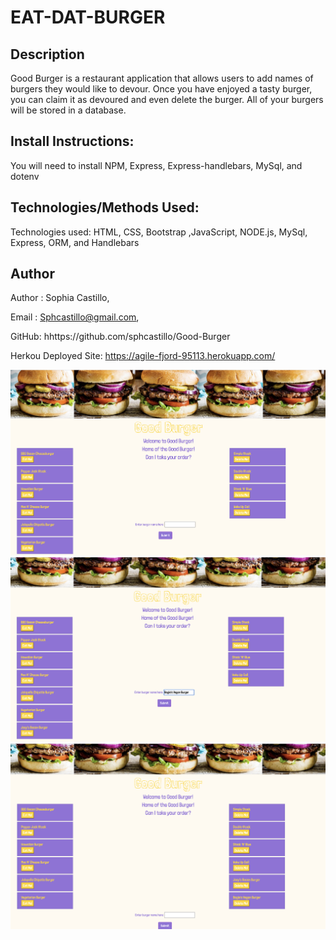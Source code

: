 # EAT-DAT-BURGER

## Description

Good Burger is a restaurant application that allows users to add names of burgers they would like to devour. Once you have enjoyed a tasty burger, you can claim it as devoured and even delete the burger. All of your burgers will be stored in a database. 

## Install Instructions:

You will need to install NPM, Express, Express-handlebars, MySql, and dotenv

## Technologies/Methods Used:

Technologies used: HTML, CSS, Bootstrap ,JavaScript, NODE.js, MySql, Express, ORM, and Handlebars

## Author

Author : Sophia Castillo,

Email : Sphcastillo@gmail.com,

GitHub: hhttps://github.com/sphcastillo/Good-Burger



Herkou Deployed Site: https://agile-fjord-95113.herokuapp.com/

<img src="public/assets/img/Screen Shot 2020-09-21 at 4.27.56 PM.png"/>
<img src="public/assets/img/Screen Shot 2020-09-21 at 4.30.45 PM.png"/>
<img src="public/assets/img/Screen Shot 2020-09-21 at 4.31.17 PM.png"/>
